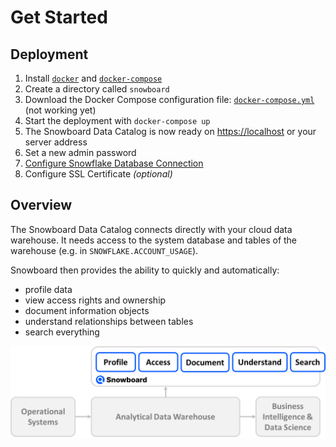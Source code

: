 Get Started
===========

## Deployment

1. Install [`docker`](https://docs.docker.com/engine/install/) and [`docker-compose`](https://docs.docker.com/compose/install/)
2. Create a directory called `snowboard`
3. Download the Docker Compose configuration file: [`docker-compose.yml`](https://raw.githubusercontent.com/zurferr/snowboard_software/main/docs/docker-compose.yml "Download file") (not working yet)
4. Start the deployment with `docker-compose up`
5. The Snowboard Data Catalog is now ready on [https://localhost](https://localhost) or your server address
6. Set a new admin password
7. [Configure Snowflake Database Connection](snowflake_connection.md)
8. Configure SSL Certificate _(optional)_


## Overview

The Snowboard Data Catalog connects directly with your cloud data warehouse.
It needs access to the system database and tables of the warehouse (e.g. in `SNOWFLAKE.ACCOUNT_USAGE`).

Snowboard then provides the ability to quickly and automatically: 
- profile data
- view access rights and ownership
- document information objects 
- understand relationships between tables
- search everything

![System Architecture](_static/overview.png)